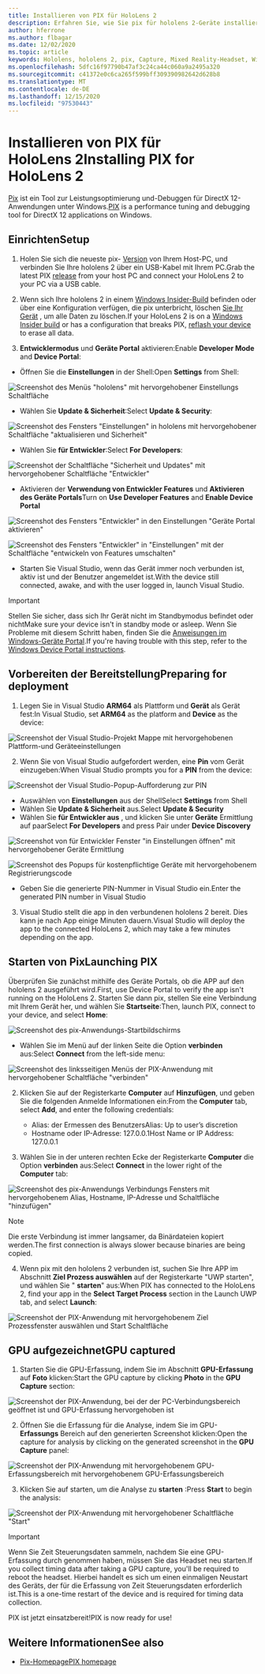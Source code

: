 ```yaml
---
title: Installieren von PIX für HoloLens 2
description: Erfahren Sie, wie Sie pix für hololens 2-Geräte installieren.
author: hferrone
ms.author: flbagar
ms.date: 12/02/2020
ms.topic: article
keywords: Hololens, hololens 2, pix, Capture, Mixed Reality-Headset, Windows Mixed Reality-Headset, Virtual Reality-Headset
ms.openlocfilehash: 5dfc16f97790b47af3c24ca44c060a9a2495a320
ms.sourcegitcommit: c41372e0c6ca265f599bff309390982642d628b8
ms.translationtype: MT
ms.contentlocale: de-DE
ms.lasthandoff: 12/15/2020
ms.locfileid: "97530443"
---
```

# <a name="installing-pix-for-hololens-2"></a><span data-ttu-id="8891a-104">Installieren von PIX für HoloLens 2</span><span class="sxs-lookup"><span data-stu-id="8891a-104">Installing PIX for HoloLens 2</span></span>

<span data-ttu-id="8891a-105">[Pix](https://devblogs.microsoft.com/pix) ist ein Tool zur Leistungsoptimierung und-Debuggen für DirectX 12-Anwendungen unter Windows.</span><span class="sxs-lookup"><span data-stu-id="8891a-105">[PIX](https://devblogs.microsoft.com/pix) is a performance tuning and debugging tool for DirectX 12 applications on Windows.</span></span> 

## <a name="setup"></a><span data-ttu-id="8891a-106">Einrichten</span><span class="sxs-lookup"><span data-stu-id="8891a-106">Setup</span></span>

1. <span data-ttu-id="8891a-107">Holen Sie sich die neueste pix- [Version]( https://devblogs.microsoft.com/pix/download) von Ihrem Host-PC, und verbinden Sie Ihre hololens 2 über ein USB-Kabel mit Ihrem PC.</span><span class="sxs-lookup"><span data-stu-id="8891a-107">Grab the latest PIX [release]( https://devblogs.microsoft.com/pix/download) from your host PC and connect your HoloLens 2 to your PC via a USB cable.</span></span>

2. <span data-ttu-id="8891a-108">Wenn sich Ihre hololens 2 in einem [Windows Insider-Build](https://insider.windows.com) befinden oder über eine Konfiguration verfügen, die pix unterbricht, löschen  [Sie Ihr Gerät](https://docs.microsoft.com/hololens/hololens-recovery) , um alle Daten zu löschen.</span><span class="sxs-lookup"><span data-stu-id="8891a-108">If your HoloLens 2 is on a [Windows Insider build](https://insider.windows.com) or has a configuration that breaks PIX,  [reflash your device](https://docs.microsoft.com/hololens/hololens-recovery) to erase all data.</span></span>

3. <span data-ttu-id="8891a-109">**Entwicklermodus** und **Geräte Portal** aktivieren:</span><span class="sxs-lookup"><span data-stu-id="8891a-109">Enable **Developer Mode** and **Device Portal**:</span></span>

* <span data-ttu-id="8891a-110">Öffnen Sie die **Einstellungen** in der Shell:</span><span class="sxs-lookup"><span data-stu-id="8891a-110">Open **Settings** from Shell:</span></span>

![Screenshot des Menüs "hololens" mit hervorgehobener Einstellungs Schaltfläche](images/pix-img-01.jpg)

* <span data-ttu-id="8891a-112">Wählen Sie **Update & Sicherheit**:</span><span class="sxs-lookup"><span data-stu-id="8891a-112">Select **Update & Security**:</span></span>

![Screenshot des Fensters "Einstellungen" in hololens mit hervorgehobener Schaltfläche "aktualisieren und Sicherheit"](images/pix-img-02.jpg)

* <span data-ttu-id="8891a-114">Wählen Sie **für Entwickler**:</span><span class="sxs-lookup"><span data-stu-id="8891a-114">Select **For Developers**:</span></span>

![Screenshot der Schaltfläche "Sicherheit und Updates" mit hervorgehobener Schaltfläche "Entwickler"](images/pix-img-03.jpg)

* <span data-ttu-id="8891a-116">Aktivieren der **Verwendung von Entwickler Features** und **Aktivieren des Geräte Portals**</span><span class="sxs-lookup"><span data-stu-id="8891a-116">Turn on **Use Developer Features** and **Enable Device Portal**</span></span>

![Screenshot des Fensters "Entwickler" in den Einstellungen "Geräte Portal aktivieren"](images/pix-img-04.jpg)

![Screenshot des Fensters "Entwickler" in "Einstellungen" mit der Schaltfläche "entwickeln von Features umschalten"](images/pix-img-05.jpg)

* <span data-ttu-id="8891a-119">Starten Sie Visual Studio, wenn das Gerät immer noch verbunden ist, aktiv ist und der Benutzer angemeldet ist.</span><span class="sxs-lookup"><span data-stu-id="8891a-119">With the device still connected, awake, and with the user logged in, launch Visual Studio.</span></span>

> [!IMPORTANT]
> <span data-ttu-id="8891a-120">Stellen Sie sicher, dass sich Ihr Gerät nicht im Standbymodus befindet oder nicht</span><span class="sxs-lookup"><span data-stu-id="8891a-120">Make sure your device isn't in standby mode or asleep.</span></span> <span data-ttu-id="8891a-121">Wenn Sie Probleme mit diesem Schritt haben, finden Sie die [Anweisungen im Windows-Geräte Portal](https://docs.microsoft.com/windows/mixed-reality/develop/platform-capabilities-and-apis/using-the-windows-device-portal).</span><span class="sxs-lookup"><span data-stu-id="8891a-121">If you're having trouble with this step, refer to the [Windows Device Portal instructions](https://docs.microsoft.com/windows/mixed-reality/develop/platform-capabilities-and-apis/using-the-windows-device-portal).</span></span>

## <a name="preparing-for-deployment"></a><span data-ttu-id="8891a-122">Vorbereiten der Bereitstellung</span><span class="sxs-lookup"><span data-stu-id="8891a-122">Preparing for deployment</span></span>

1. <span data-ttu-id="8891a-123">Legen Sie in Visual Studio **ARM64** als Plattform und **Gerät** als Gerät fest:</span><span class="sxs-lookup"><span data-stu-id="8891a-123">In Visual Studio, set **ARM64** as the platform and **Device** as the device:</span></span>

![Screenshot der Visual Studio-Projekt Mappe mit hervorgehobenen Plattform-und Geräteeinstellungen](images/pix-img-06.png)

2. <span data-ttu-id="8891a-125">Wenn Sie von Visual Studio aufgefordert werden, eine **Pin** vom Gerät einzugeben:</span><span class="sxs-lookup"><span data-stu-id="8891a-125">When Visual Studio prompts you for a **PIN** from the device:</span></span>

![Screenshot der Visual Studio-Popup-Aufforderung zur PIN](images/pix-img-07.png)

* <span data-ttu-id="8891a-127">Auswählen von **Einstellungen** aus der Shell</span><span class="sxs-lookup"><span data-stu-id="8891a-127">Select **Settings** from Shell</span></span>
* <span data-ttu-id="8891a-128">Wählen Sie **Update & Sicherheit** aus.</span><span class="sxs-lookup"><span data-stu-id="8891a-128">Select **Update & Security**</span></span>
* <span data-ttu-id="8891a-129">Wählen Sie **für Entwickler aus** , und klicken Sie unter **Geräte** Ermittlung auf paar</span><span class="sxs-lookup"><span data-stu-id="8891a-129">Select **For Developers** and press Pair under **Device Discovery**</span></span> 

![Screenshot von für Entwickler Fenster "in Einstellungen öffnen" mit hervorgehobener Geräte Ermittlung](images/pix-img-08.jpg)

![Screenshot des Popups für kostenpflichtige Geräte mit hervorgehobenem Registrierungscode](images/pix-img-09.jpg)

* <span data-ttu-id="8891a-132">Geben Sie die generierte PIN-Nummer in Visual Studio ein.</span><span class="sxs-lookup"><span data-stu-id="8891a-132">Enter the generated PIN number in Visual Studio</span></span>

3. <span data-ttu-id="8891a-133">Visual Studio stellt die app in den verbundenen hololens 2 bereit. Dies kann je nach App einige Minuten dauern.</span><span class="sxs-lookup"><span data-stu-id="8891a-133">Visual Studio will deploy the app to the connected HoloLens 2, which may take a few minutes depending on the app.</span></span>

## <a name="launching-pix"></a><span data-ttu-id="8891a-134">Starten von Pix</span><span class="sxs-lookup"><span data-stu-id="8891a-134">Launching PIX</span></span>

<span data-ttu-id="8891a-135">Überprüfen Sie zunächst mithilfe des Geräte Portals, ob die APP auf den hololens 2 ausgeführt wird.</span><span class="sxs-lookup"><span data-stu-id="8891a-135">First, use Device Portal to verify the app isn't running on the HoloLens 2.</span></span> <span data-ttu-id="8891a-136">Starten Sie dann pix, stellen Sie eine Verbindung mit Ihrem Gerät her, und wählen Sie **Startseite**:</span><span class="sxs-lookup"><span data-stu-id="8891a-136">Then, launch PIX, connect to your device, and select **Home**:</span></span>

![Screenshot des pix-Anwendungs-Startbildschirms](images/pix-img-10.png)

* <span data-ttu-id="8891a-138">Wählen Sie im Menü auf der linken Seite die Option **verbinden** aus:</span><span class="sxs-lookup"><span data-stu-id="8891a-138">Select **Connect** from the left-side menu:</span></span>

![Screenshot des linksseitigen Menüs der PIX-Anwendung mit hervorgehobener Schaltfläche "verbinden"](images/pix-img-11.png)

2. <span data-ttu-id="8891a-140">Klicken Sie auf der Registerkarte **Computer** auf **Hinzufügen**, und geben Sie die folgenden Anmelde Informationen ein:</span><span class="sxs-lookup"><span data-stu-id="8891a-140">From the **Computer** tab, select **Add**, and enter the following credentials:</span></span>
    * <span data-ttu-id="8891a-141">Alias: der Ermessen des Benutzers</span><span class="sxs-lookup"><span data-stu-id="8891a-141">Alias: Up to user’s discretion</span></span>
    * <span data-ttu-id="8891a-142">Hostname oder IP-Adresse: 127.0.0.1</span><span class="sxs-lookup"><span data-stu-id="8891a-142">Host Name or IP Address: 127.0.0.1</span></span>

3. <span data-ttu-id="8891a-143">Wählen Sie in der unteren rechten Ecke der Registerkarte **Computer** die Option **verbinden** aus:</span><span class="sxs-lookup"><span data-stu-id="8891a-143">Select **Connect** in the lower right of the **Computer** tab:</span></span>

![Screenshot des pix-Anwendungs Verbindungs Fensters mit hervorgehobenem Alias, Hostname, IP-Adresse und Schaltfläche "hinzufügen"](images/pix-img-12.png)

> [!NOTE]
> <span data-ttu-id="8891a-145">Die erste Verbindung ist immer langsamer, da Binärdateien kopiert werden.</span><span class="sxs-lookup"><span data-stu-id="8891a-145">The first connection is always slower because binaries are being copied.</span></span>

4. <span data-ttu-id="8891a-146">Wenn pix mit den hololens 2 verbunden ist, suchen Sie Ihre APP im Abschnitt **Ziel Prozess auswählen** auf der Registerkarte "UWP starten", und wählen Sie " **starten**" aus:</span><span class="sxs-lookup"><span data-stu-id="8891a-146">When PIX has connected to the HoloLens 2, find your app in the **Select Target Process** section in the Launch UWP tab, and select **Launch**:</span></span>

![Screenshot der PIX-Anwendung mit hervorgehobenem Ziel Prozessfenster auswählen und Start Schaltfläche](images/pix-img-13.png)

## <a name="gpu-captured"></a><span data-ttu-id="8891a-148">GPU aufgezeichnet</span><span class="sxs-lookup"><span data-stu-id="8891a-148">GPU captured</span></span>

1. <span data-ttu-id="8891a-149">Starten Sie die GPU-Erfassung, indem Sie im Abschnitt **GPU-Erfassung** auf **Foto** klicken:</span><span class="sxs-lookup"><span data-stu-id="8891a-149">Start the GPU capture by clicking **Photo** in the **GPU Capture** section:</span></span>

![Screenshot der PIX-Anwendung, bei der der PC-Verbindungsbereich geöffnet ist und GPU-Erfassung hervorgehoben ist](images/pix-img-14.png)

2. <span data-ttu-id="8891a-151">Öffnen Sie die Erfassung für die Analyse, indem Sie im GPU- **Erfassungs** Bereich auf den generierten Screenshot klicken:</span><span class="sxs-lookup"><span data-stu-id="8891a-151">Open the capture for analysis by clicking on the generated screenshot in the **GPU Capture** panel:</span></span>

![Screenshot der PIX-Anwendung mit hervorgehobenem GPU-Erfassungsbereich mit hervorgehobenem GPU-Erfassungsbereich](images/pix-img-15.png)

3. <span data-ttu-id="8891a-153">Klicken Sie auf starten, um die Analyse zu **starten** :</span><span class="sxs-lookup"><span data-stu-id="8891a-153">Press **Start** to begin the analysis:</span></span>

![Screenshot der PIX-Anwendung mit hervorgehobener Schaltfläche "Start"](images/pix-img-16.png)

> [!IMPORTANT]
> <span data-ttu-id="8891a-155">Wenn Sie Zeit Steuerungsdaten sammeln, nachdem Sie eine GPU-Erfassung durch genommen haben, müssen Sie das Headset neu starten.</span><span class="sxs-lookup"><span data-stu-id="8891a-155">If you collect timing data after taking a GPU capture, you'll be required to reboot the headset.</span></span> <span data-ttu-id="8891a-156">Hierbei handelt es sich um einen einmaligen Neustart des Geräts, der für die Erfassung von Zeit Steuerungsdaten erforderlich ist.</span><span class="sxs-lookup"><span data-stu-id="8891a-156">This is a one-time restart of the device and is required for timing data collection.</span></span>

<span data-ttu-id="8891a-157">PIX ist jetzt einsatzbereit!</span><span class="sxs-lookup"><span data-stu-id="8891a-157">PIX is now ready for use!</span></span>

## <a name="see-also"></a><span data-ttu-id="8891a-158">Weitere Informationen</span><span class="sxs-lookup"><span data-stu-id="8891a-158">See also</span></span>
* [<span data-ttu-id="8891a-159">Pix-Homepage</span><span class="sxs-lookup"><span data-stu-id="8891a-159">PIX homepage</span></span>](https://devblogs.microsoft.com/pix)